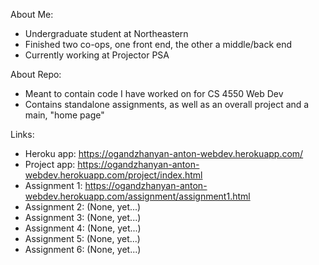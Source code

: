 About Me:
- Undergraduate student at Northeastern
- Finished two co-ops, one front end, the other a middle/back end
- Currently working at Projector PSA

About Repo:
- Meant to contain code I have worked on for CS 4550 Web Dev
- Contains standalone assignments, as well as an overall project and a main, "home page"

Links:
- Heroku app:   https://ogandzhanyan-anton-webdev.herokuapp.com/
- Project app:  https://ogandzhanyan-anton-webdev.herokuapp.com/project/index.html
- Assignment 1: https://ogandzhanyan-anton-webdev.herokuapp.com/assignment/assignment1.html
- Assignment 2: (None, yet...)
- Assignment 3: (None, yet...)
- Assignment 4: (None, yet...)
- Assignment 5: (None, yet...)
- Assignment 6: (None, yet...)